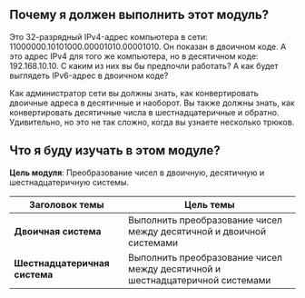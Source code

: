 <!-- verified: agorbachev 03.05.2022 -->

<!-- 5.0.1 -->
##  Почему я должен выполнить этот модуль?

Это 32-разрядный IPv4-адрес компьютера в сети: 11000000.10101000.00001010.00001010. Он показан в двоичном коде. А это адрес IPv4 для того же компьютера, но в десятичном коде: 192.168.10.10. С каким из них вы бы предпочли работать? А как будет выглядеть IPv6-адрес в двоичном коде?

Как администратор сети вы должны знать, как конвертировать двоичные адреса в десятичные и наоборот. Вы также должны знать, как конвертировать десятичные числа в шестнадцатеричные и обратно. Удивительно, но это не так сложно, когда вы узнаете несколько трюков. 

<!-- 5.0.2 -->
##  Что я буду изучать в этом модуле?

**Цель модуля**: Преобразование чисел в двоичную, десятичную и шестнадцатеричную системы.

| **Заголовок темы** | **Цель темы** |
| --- | --- |
| **Двоичная система** | Выполнить преобразование чисел между десятичной и двоичной системами |
| **Шестнадцатеричная система** | Выполнить преобразование чисел между десятичной и шестнадцатеричной системами |

